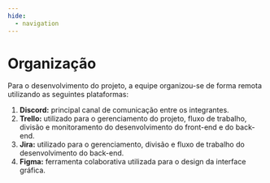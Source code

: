 ```yaml
---
hide:
  - navigation
---
```


# Organização

Para o desenvolvimento do projeto, a equipe organizou-se de forma remota utilizando as seguintes plataformas:

1. **Discord:** principal canal de comunicação entre os integrantes.
2. **Trello:** utilizado para o gerenciamento do projeto, fluxo de trabalho, divisão e monitoramento do desenvolvimento do front-end e do back-end.
3. **Jira:** utilizado para o gerenciamento, divisão e fluxo de trabalho do desenvolvimento do back-end.
4. **Figma:** ferramenta colaborativa utilizada para o design da interface gráfica. 

